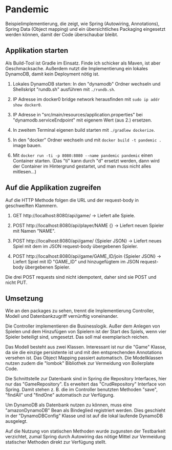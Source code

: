 # Pandemic

Beispielimplementierung, die zeigt, wie Spring (Autowiring, Annotations), Spring Data (Object mapping) und ein übersichtliches Packaging eingesetzt werden können, damit der Code überschaubar bleibt.

## Applikation starten

Als Build-Tool ist Gradle im Einsatz. Finde ich schicker als Maven, ist aber Geschmacksache. Außerdem nutzt die Implementierung ein lokales DynamoDB, damit kein Deployment nötig ist.

1. Lokales DynamoDB starten: In den "dynamodb" Ordner wechseln und Shellskript "rundb.sh" ausführen mit `./rundb.sh`.

2. IP Adresse im docker0 bridge network herausfinden mit `sudo ip addr show docker0`.

3. IP Adresse in "src/main/resources/application.properties" bei "dynamodb.serviceEndpoint" mit eigenem Wert (aus 2.) ersetzen.

4. In zweitem Terminal eigenen build starten mit `./gradlew dockerize`.

5. In den "docker" Ordner wechseln und mit `docker build -t pandemic .` image bauen.

6. Mit `docker run -ti -p 8080:8080 --name pandemic pandemic` einen Container starten. (Das "ti" kann durch "d" ersetzt werden, dann wird der Container im Hintergrund gestartet, und man muss nicht alles mitlesen...)

## Auf die Applikation zugreifen

Auf die HTTP Methode folgen die URL und der request-body in geschweiften Klammern.

1. GET http://localhost:8080/api/game/ -> Liefert alle Spiele.

2. POST http://localhost:8080/api/player/NAME {} -> Liefert neuen Spieler mit Namen "NAME".

3. POST http://localhost:8080/api/game/ {Spieler JSON} -> Liefert neues Spiel mit dem im JSON request-body übergebenen Spieler.

4. POST http://localhost:8080/api/game/GAME_ID/join {Spieler JSON} -> Liefert Spiel mit ID "GAME_ID" und hinzugefügtem im JSON request-body übergebenen Spieler.

Die drei POST requests sind nicht idempotent, daher sind sie POST und nicht PUT.

## Umsetzung

Wie an den packages zu sehen, trennt die Implementierung Controller, Modell und Datenbankzugriff vernünftig voneinander.

Die Controller implementieren die Businesslogik. Außer dem Anlegen von Spielen und dem Hinzufügen von Spielern ist der Start des Spiels, wenn vier Spieler beteiligt sind, umgesetzt. Das soll mal exemplarisch reichen.

Das Modell besteht aus zwei Klassen. Interessant ist nur die "Game" Klasse, da sie die einzige persistente ist und mit den entsprechenden Annotations versehen ist. Das Object Mapping passiert automatisch. Die Modellklassen nutzen zudem die "lombok" Bibliothek zur Vermeidung von Boilerplate Code.

Die Schnittstelle zur Datenbank sind in Spring die Repository Interfaces, hier nur das "GameRepository". Es erweitert das "CrudRepository" Interface von Spring. Damit stehen z. B. die im Controller benutzten Methoden "save", "findAll" und "findOne" automatisch zur Verfügung.

Um DynamoDB als Datenbank nutzen zu können, muss eine "amazonDynamoDB" Bean als Bindeglied registriert werden. Dies geschieht in der "DynamoDBConfig" Klasse und ist auf die lokal laufende DynamoDB ausgelegt.

Auf die Nutzung von statischen Methoden wurde zugunsten der Testbarkeit verzichtet, zumal Spring durch Autowiring das nötige Mittel zur Vermeidung statischer Methoden direkt zur Verfügung stellt.
